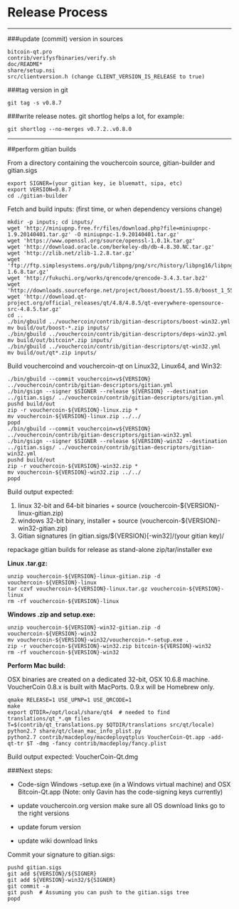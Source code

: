 Release Process
====================

* * *

###update (commit) version in sources


	bitcoin-qt.pro
	contrib/verifysfbinaries/verify.sh
	doc/README*
	share/setup.nsi
	src/clientversion.h (change CLIENT_VERSION_IS_RELEASE to true)

###tag version in git

	git tag -s v0.8.7

###write release notes. git shortlog helps a lot, for example:

	git shortlog --no-merges v0.7.2..v0.8.0

* * *

##perform gitian builds

 From a directory containing the vouchercoin source, gitian-builder and gitian.sigs
  
	export SIGNER=(your gitian key, ie bluematt, sipa, etc)
	export VERSION=0.8.7
	cd ./gitian-builder

 Fetch and build inputs: (first time, or when dependency versions change)

	mkdir -p inputs; cd inputs/
	wget 'http://miniupnp.free.fr/files/download.php?file=miniupnpc-1.9.20140401.tar.gz' -O miniupnpc-1.9.20140401.tar.gz'
	wget 'https://www.openssl.org/source/openssl-1.0.1k.tar.gz'
	wget 'http://download.oracle.com/berkeley-db/db-4.8.30.NC.tar.gz'
	wget 'http://zlib.net/zlib-1.2.8.tar.gz'
	wget 'ftp://ftp.simplesystems.org/pub/libpng/png/src/history/libpng16/libpng-1.6.8.tar.gz'
	wget 'http://fukuchi.org/works/qrencode/qrencode-3.4.3.tar.bz2'
	wget 'http://downloads.sourceforge.net/project/boost/boost/1.55.0/boost_1_55_0.tar.bz2'
	wget 'http://download.qt-project.org/official_releases/qt/4.8/4.8.5/qt-everywhere-opensource-src-4.8.5.tar.gz'
	cd ..
	./bin/gbuild ../vouchercoin/contrib/gitian-descriptors/boost-win32.yml
	mv build/out/boost-*.zip inputs/
	./bin/gbuild ../vouchercoin/contrib/gitian-descriptors/deps-win32.yml
	mv build/out/bitcoin*.zip inputs/
	./bin/gbuild ../vouchercoin/contrib/gitian-descriptors/qt-win32.yml
	mv build/out/qt*.zip inputs/

 Build vouchercoind and vouchercoin-qt on Linux32, Linux64, and Win32:
  
	./bin/gbuild --commit vouchercoin=v${VERSION} ../vouchercoin/contrib/gitian-descriptors/gitian.yml
	./bin/gsign --signer $SIGNER --release ${VERSION} --destination ../gitian.sigs/ ../vouchercoin/contrib/gitian-descriptors/gitian.yml
	pushd build/out
	zip -r vouchercoin-${VERSION}-linux.zip *
	mv vouchercoin-${VERSION}-linux.zip ../../
	popd
	./bin/gbuild --commit vouchercoin=v${VERSION} ../vouchercoin/contrib/gitian-descriptors/gitian-win32.yml
	./bin/gsign --signer $SIGNER --release ${VERSION}-win32 --destination ../gitian.sigs/ ../vouchercoin/contrib/gitian-descriptors/gitian-win32.yml
	pushd build/out
	zip -r vouchercoin-${VERSION}-win32.zip *
	mv vouchercoin-${VERSION}-win32.zip ../../
	popd

  Build output expected:

  1. linux 32-bit and 64-bit binaries + source (vouchercoin-${VERSION}-linux-gitian.zip)
  2. windows 32-bit binary, installer + source (vouchercoin-${VERSION}-win32-gitian.zip)
  3. Gitian signatures (in gitian.sigs/${VERSION}[-win32]/(your gitian key)/

repackage gitian builds for release as stand-alone zip/tar/installer exe

**Linux .tar.gz:**

	unzip vouchercoin-${VERSION}-linux-gitian.zip -d vouchercoin-${VERSION}-linux
	tar czvf vouchercoin-${VERSION}-linux.tar.gz vouchercoin-${VERSION}-linux
	rm -rf vouchercoin-${VERSION}-linux

**Windows .zip and setup.exe:**

	unzip vouchercoin-${VERSION}-win32-gitian.zip -d vouchercoin-${VERSION}-win32
	mv vouchercoin-${VERSION}-win32/vouchercoin-*-setup.exe .
	zip -r vouchercoin-${VERSION}-win32.zip bitcoin-${VERSION}-win32
	rm -rf vouchercoin-${VERSION}-win32

**Perform Mac build:**

  OSX binaries are created on a dedicated 32-bit, OSX 10.6.8 machine.
  VoucherCoin 0.8.x is built with MacPorts.  0.9.x will be Homebrew only.

	qmake RELEASE=1 USE_UPNP=1 USE_QRCODE=1
	make
	export QTDIR=/opt/local/share/qt4  # needed to find translations/qt_*.qm files
	T=$(contrib/qt_translations.py $QTDIR/translations src/qt/locale)
	python2.7 share/qt/clean_mac_info_plist.py
	python2.7 contrib/macdeploy/macdeployqtplus VoucherCoin-Qt.app -add-qt-tr $T -dmg -fancy contrib/macdeploy/fancy.plist

 Build output expected: VoucherCoin-Qt.dmg

###Next steps:

* Code-sign Windows -setup.exe (in a Windows virtual machine) and
  OSX Bitcoin-Qt.app (Note: only Gavin has the code-signing keys currently)

* update vouchercoin.org version
  make sure all OS download links go to the right versions

* update forum version

* update wiki download links

Commit your signature to gitian.sigs:

	pushd gitian.sigs
	git add ${VERSION}/${SIGNER}
	git add ${VERSION}-win32/${SIGNER}
	git commit -a
	git push  # Assuming you can push to the gitian.sigs tree
	popd

